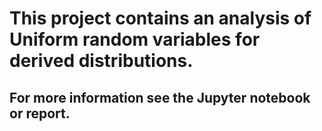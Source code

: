 # This project contains an analysis of Uniform random variables for derived distributions.

## For more information see the Jupyter notebook or report.
